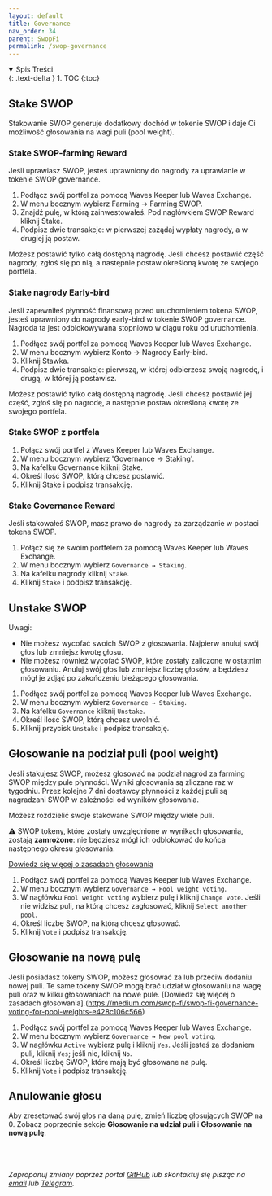 ```yaml
---
layout: default
title: Governance
nav_order: 34
parent: SwopFi
permalink: /swop-governance
---
```


<details open markdown="block">
  <summary>
    Spis Treści
  </summary>
  {: .text-delta }
1. TOC
{:toc}
</details>

## Stake SWOP

Stakowanie SWOP generuje dodatkowy dochód w tokenie SWOP i daje Ci możliwość głosowania na wagi puli (pool weight).

### Stake SWOP-farming Reward

Jeśli uprawiasz SWOP, jesteś uprawniony do nagrody za uprawianie w tokenie SWOP governance.

1. Podłącz swój portfel za pomocą Waves Keeper lub Waves Exchange.
2. W menu bocznym wybierz Farming → Farming SWOP.
3. Znajdź pulę, w którą zainwestowałeś. Pod nagłówkiem SWOP Reward kliknij Stake.
4. Podpisz dwie transakcje: w pierwszej zażądaj wypłaty nagrody, a w drugiej ją postaw.

Możesz postawić tylko całą dostępną nagrodę. Jeśli chcesz postawić część nagrody, zgłoś się po nią, a następnie postaw określoną kwotę ze swojego portfela.

### Stake nagrody Early-bird

Jeśli zapewniłeś płynność finansową przed uruchomieniem tokena SWOP, jesteś uprawniony do nagrody early-bird w tokenie SWOP governance. Nagroda ta jest odblokowywana stopniowo w ciągu roku od uruchomienia.

1. Podłącz swój portfel za pomocą Waves Keeper lub Waves Exchange.
2. W menu bocznym wybierz Konto → Nagrody Early-bird.
3. Kliknij Stawka.
4. Podpisz dwie transakcje: pierwszą, w której odbierzesz swoją nagrodę, i drugą, w której ją postawisz.

Możesz postawić tylko całą dostępną nagrodę. Jeśli chcesz postawić jej część, zgłoś się po nagrodę, a następnie postaw określoną kwotę ze swojego portfela.

### Stake SWOP z portfela

1. Połącz swój portfel z Waves Keeper lub Waves Exchange.
2. W menu bocznym wybierz 'Governance → Staking'.
3. Na kafelku Governance kliknij Stake.
4. Określ ilość SWOP, którą chcesz postawić.
5. Kliknij Stake i podpisz transakcję.

### Stake Governance Reward

Jeśli stakowałeś SWOP, masz prawo do nagrody za zarządzanie w postaci tokena SWOP.

1. Połącz się ze swoim portfelem za pomocą Waves Keeper lub Waves Exchange.
2. W menu bocznym wybierz `Governance → Staking`.
3. Na kafelku nagrody kliknij `Stake`.
4. Kliknij `Stake` i podpisz transakcję.

## Unstake SWOP

Uwagi:
- Nie możesz wycofać swoich SWOP z głosowania. Najpierw anuluj swój głos lub zmniejsz kwotę głosu.
- Nie możesz również wycofać SWOP, które zostały zaliczone w ostatnim głosowaniu. Anuluj swój głos lub zmniejsz liczbę głosów, a będziesz mógł je zdjąć po zakończeniu bieżącego głosowania.

1. Podłącz swój portfel za pomocą Waves Keeper lub Waves Exchange.
2. W menu bocznym wybierz `Governance → Staking`.
3. Na kafelku `Governance` kliknij `Unstake`.
4. Określ ilość SWOP, którą chcesz uwolnić.
5. Kliknij przycisk `Unstake` i podpisz transakcję.

## Głosowanie na podział puli (pool weight)

Jeśli stakujesz SWOP, możesz głosować na podział nagród za farming SWOP między pule płynności. Wyniki głosowania są zliczane raz w tygodniu. Przez kolejne 7 dni dostawcy płynności z każdej puli są nagradzani SWOP w zależności od wyników głosowania.

Możesz rozdzielić swoje stakowane SWOP między wiele puli.

⚠️ SWOP tokeny, które zostały uwzględnione w wynikach głosowania, zostają **zamrożone**: nie będziesz mógł ich odblokować do końca następnego okresu głosowania.

[Dowiedz się więcej o zasadach głosowania](https://medium.com/swop-fi/swop-fi-governance-voting-for-pool-weights-e428c106c566)

1. Podłącz swój portfel za pomocą Waves Keeper lub Waves Exchange.
2. W menu bocznym wybierz `Governance → Pool weight voting`.
3. W nagłówku `Pool weight voting` wybierz pulę i kliknij `Change vote`. Jeśli nie widzisz puli, na którą chcesz zagłosować, kliknij `Select another pool`.
4. Określ liczbę SWOP, na którą chcesz głosować.
5. Kliknij `Vote` i podpisz transakcję.

## Głosowanie na nową pulę

Jeśli posiadasz tokeny SWOP, możesz głosować za lub przeciw dodaniu nowej puli. Te same tokeny SWOP mogą brać udział w głosowaniu na wagę puli oraz w kilku głosowaniach na nowe pule. [Dowiedz się więcej o zasadach głosowania].(https://medium.com/swop-fi/swop-fi-governance-voting-for-pool-weights-e428c106c566)

1. Podłącz swój portfel za pomocą Waves Keeper lub Waves Exchange.
2. W menu bocznym wybierz `Governance → New pool voting`.
3. W nagłówku `Active` wybierz pulę i kliknij `Yes`. Jeśli jesteś za dodaniem puli, kliknij `Yes`; jeśli nie, kliknij `No`.
4. Określ liczbę SWOP, które mają być głosowane na pulę.
5. Kliknij `Vote` i podpisz transakcję.

## Anulowanie głosu

Aby zresetować swój głos na daną pulę, zmień liczbę głosujących SWOP na 0. Zobacz poprzednie sekcje **Głosowanie na udział puli** i **Głosowanie na nową pulę**.


\
\
\
*Zaproponuj zmiany poprzez portal [GitHub](https://github.com/wxpl/wxpl.github.io) lub skontaktuj się pisząc na [email](mailto:contact@wxpl.club) lub [Telegram](https://t.me/waves_polska).*